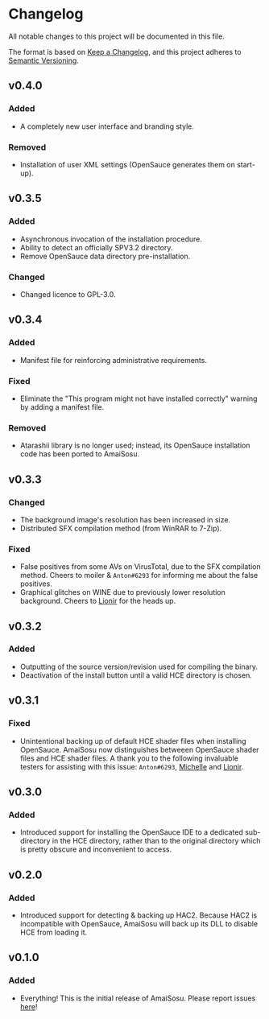 # Changelog
All notable changes to this project will be documented in this file.

The format is based on [Keep a Changelog](https://keepachangelog.com/en/1.0.0/),
and this project adheres to [Semantic Versioning](https://semver.org/spec/v2.0.0.html).

## v0.4.0
### Added
- A completely new user interface and branding style.

### Removed
- Installation of user XML settings (OpenSauce generates them on start-up).

## v0.3.5
### Added
- Asynchronous invocation of the installation procedure.
- Ability to detect an officially SPV3.2 directory.
- Remove OpenSauce data directory pre-installation.

### Changed
- Changed licence to GPL-3.0.

## v0.3.4
### Added
- Manifest file for reinforcing administrative requirements.

### Fixed
- Eliminate the "This program might not have installed correctly" warning by adding a manifest file.

### Removed
- Atarashii library is no longer used; instead, its OpenSauce installation code has been ported to AmaiSosu.

## v0.3.3
### Changed
- The background image's resolution has been increased in size.
- Distributed SFX compilation method (from WinRAR to 7-Zip).

### Fixed
- False positives from some AVs on VirusTotal, due to the SFX compilation method. Cheers to moiler  & `Anton#6293` for
  informing me about the false positives.
- Graphical glitches on WINE due to previously lower resolution background. Cheers to
  [Lionir](https://github.com/lionirdeadman) for the heads up.

## v0.3.2
### Added
- Outputting of the source version/revision used for compiling the binary.
- Deactivation of the install button until a valid HCE directory is chosen.

## v0.3.1
### Fixed
- Unintentional backing up of default HCE shader files when installing OpenSauce. AmaiSosu now distinguishes betweeen
  OpenSauce shader files and HCE shader files. A thank you to the following invaluable testers for assisting with this
  issue: `Anton#6293`, [Michelle](https://github.com/gbMichelle) and [Lionir](https://github.com/lionirdeadman).

## v0.3.0
### Added
- Introduced support for installing the OpenSauce IDE to a dedicated sub-directory in the HCE directory, rather than to
  the original directory which is pretty obscure and inconvenient to access.

## v0.2.0
### Added
- Introduced support for detecting & backing up HAC2. Because HAC2 is incompatible with OpenSauce, AmaiSosu will back up
   its DLL to disable HCE from loading it.

## v0.1.0
### Added
- Everything! This is the initial release of AmaiSosu.
  Please report issues [here](https://www.reddit.com/r/halospv3/comments/9xvnn5/amaisosu_an_opensauce_installer/)!
